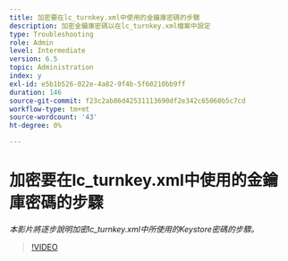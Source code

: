 ```yaml
---
title: 加密要在lc_turnkey.xml中使用的金鑰庫密碼的步驟
description: 加密金鑰庫密碼以在lc_turnkey.xml檔案中設定
type: Troubleshooting
role: Admin
level: Intermediate
version: 6.5
topic: Administration
index: y
exl-id: e5b1b526-022e-4a82-9f4b-5f60210bb9ff
duration: 146
source-git-commit: f23c2ab86d42531113690df2e342c65060b5c7cd
workflow-type: tm+mt
source-wordcount: '43'
ht-degree: 0%

---
```


# 加密要在lc_turnkey.xml中使用的金鑰庫密碼的步驟

*本影片將逐步說明加密lc_turnkey.xml中所使用的Keystore密碼的步驟。*

>[!VIDEO](https://video.tv.adobe.com/v/335538?quality=12&learn=on)
